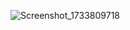 
![Screenshot_1733809718](https://github.com/user-attachments/assets/688b464b-5ad4-489c-b2bb-ef1af9d3fa38)
